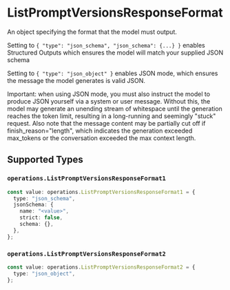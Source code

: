 # ListPromptVersionsResponseFormat

An object specifying the format that the model must output. 

 Setting to `{ "type": "json_schema", "json_schema": {...} }` enables Structured Outputs which ensures the model will match your supplied JSON schema 

 Setting to `{ "type": "json_object" }` enables JSON mode, which ensures the message the model generates is valid JSON.

Important: when using JSON mode, you must also instruct the model to produce JSON yourself via a system or user message. Without this, the model may generate an unending stream of whitespace until the generation reaches the token limit, resulting in a long-running and seemingly "stuck" request. Also note that the message content may be partially cut off if finish_reason="length", which indicates the generation exceeded max_tokens or the conversation exceeded the max context length.


## Supported Types

### `operations.ListPromptVersionsResponseFormat1`

```typescript
const value: operations.ListPromptVersionsResponseFormat1 = {
  type: "json_schema",
  jsonSchema: {
    name: "<value>",
    strict: false,
    schema: {},
  },
};
```

### `operations.ListPromptVersionsResponseFormat2`

```typescript
const value: operations.ListPromptVersionsResponseFormat2 = {
  type: "json_object",
};
```


